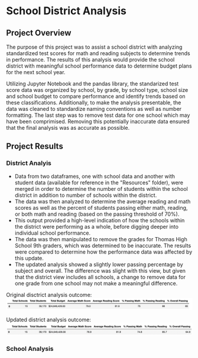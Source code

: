 # School District Analysis

## Project Overview
The purpose of this project was to assist a school district with analyzing standardized test scores for math and reading subjects to determine trends in performance. The results of this analysis would provide the school district with meaningful school performance data to determine budget plans for the next school year.

Utilizing Jupyter Notebook and the pandas library, the standarized test score data was organized by school, by grade, by school type, school size and school budget to compare performance and identify trends based on these classifications. Additionally, to make the analysis presentable, the data was cleaned to standardize naming conventions as well as number formatting. The last step was to remove test data for one school which may have been comprimised. Removing this potentially inaccurate data ensured that the final analysis was as accurate as possible. 

## Project Results 
### District Analyis
- Data from two dataframes, one with school data and another with student data (available for reference in the "Resources" folder), were merged in order to determine the number of students within the school district in addition to number of schools within the district. 
- The data was then analyzed to determine the average reading and math scores as well as the percent of students passing either math, reading, or both math and reading (based on the passing threshold of 70%). 
- This output provided a high-level indication of how the schools within the district were performing as a whole, before digging deeper into individual school performance. 
- The data was then manipulated to remove the grades for Thomas High School 9th graders, which was determined to be inaccurate. The results were compared to determine how the performance data was affected by this update.
- The updated analysis showed a slightly lower passing percentage by subject and overall. The difference was slight with this view, but given that the district view includes all schools, a change to remove data for one grade from one school may not make a meaningful difference.

Original disctrict analysis outcome:
 ![original_district_analysis](Resources/original_district_analysis.png)
 
 Updated district analysis outcome:
 ![updated_district_analysis](Resources/updated_district_analysis.png)
 
 ### School Analysis
